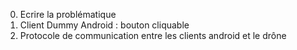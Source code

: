 0. Ecrire la problématique
1. Client Dummy Android : bouton cliquable
2. Protocole de communication entre les clients android et le drône
